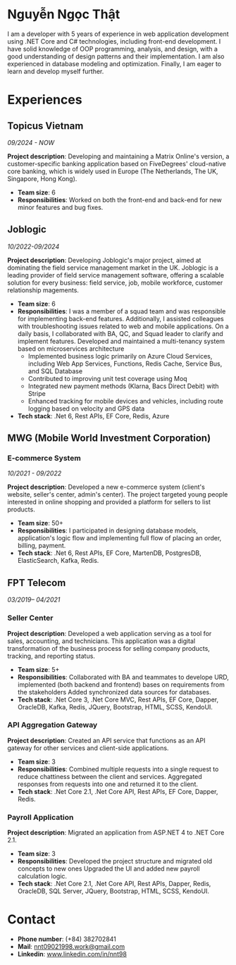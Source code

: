 # Nguyễn Ngọc Thật

I am a developer with 5 years of experience in web application development using .NET Core and C# technologies, including front-end development. I have solid knowledge of OOP programming, analysis, and design, with a good understanding of design patterns and their implementation. I am also experienced in database modeling and optimization. Finally, I am eager to learn and develop myself further.

# Experiences

## Topicus Vietnam
*09/2024 - NOW*

**Project description**: Developing and maintaining a Matrix Online's version, a customer-specific banking application based on FiveDegrees' cloud-native core banking, which is widely used in Europe (The Netherlands, The UK, Singapore, Hong Kong).
- **Team size**: 6
- **Responsibilities**: Worked on both the front-end and back-end for new minor features and bug fixes.
## Joblogic
*10/2022-09/2024*   


**Project description**: Developing Joblogic's major project, aimed at dominating the field service management market in the UK.
Joblogic is a leading provider of field service management software, offering a scalable solution for every business: field service, job, mobile workforce, customer relationship magements.
- **Team size**: 6
- **Responsibilities**:
I was a member of a squad team and was responsible for implementing back-end features. Additionally, I assisted colleagues with troubleshooting issues related to web and mobile applications. On a daily basis, I collaborated with BA, QC, and Squad leader to clarify and implement features. Developed and maintained a multi-tenancy system based on microservices architecture
  - Implemented business logic primarily on Azure Cloud Services, including Web App Services, Functions, Redis Cache, Service Bus, and SQL Database
  - Contributed to improving unit test coverage using Moq
  - Integrated new payment methods (Klarna, Bacs Direct Debit) with Stripe
  - Enhanced tracking for mobile devices and vehicles, including route logging based on velocity and GPS data   
- **Tech stack**:
  .Net 6, Rest APIs, EF Core, Redis, Azure

## MWG (Mobile World Investment Corporation)
###  E-commerce System
*10/2021 - 09/2022*   
   
**Project description**: Developed a new e-commerce system (client's website, seller's center, admin's center). The project targeted young people interested in online shopping and provided a platform for sellers to list products.
- **Team size**: 50+
- **Responsibilities**:
I participated in designing database models, application's logic flow and implementing full flow of placing an order, billing, payment.
- **Tech stack**:
.Net 6, Rest APIs, EF Core, MartenDB, PostgresDB, ElasticSearch, Kafka, Redis.

## FPT Telecom
*03/2019– 04/2021*   
   
### Seller Center

**Project description**: Developed a web application serving as a tool for sales, accounting, and technicians. This application was a digital transformation of the business process for selling company products, tracking, and reporting status.
- **Team size**: 5+
- **Responsibilities**:
Collaborated with BA and teammates to develope URD, implemented  (both
backend and frontend) bases on requirements from the stakeholders
Added synchronized data sources for databases.
- **Tech stack**: 
.Net Core 3, .Net Core MVC, Rest APIs, EF Core, Dapper, OracleDB, Kafka, Redis, JQuery, Bootstrap, HTML, SCSS, KendoUI.

### API Aggregation Gateway
**Project description**: Created an API service that functions as an API gateway for other services and client-side applications.
- **Team size**: 3
- **Responsibilities**:
Combined multiple requests into a single request to reduce chattiness between the client and services.
Aggregated responses from requests into one and returned it to the client.
- **Tech stack**: 
.Net Core 2.1, .Net Core API, Rest APIs, EF Core, Dapper, Redis.

### Payroll Application
**Project description**: Migrated an application from ASP.NET 4 to .NET Core 2.1.
- **Team size**: 3
- **Responsibilities**:
Developed the project structure and migrated old concepts to new ones
Upgraded the UI and added new payroll calculation logic.
- **Tech stack**:
.Net Core 2.1, .Net Core API, Rest APIs, Dapper, Redis, OracleDB, SQL Server, JQuery, Bootstrap, HTML, SCSS, KendoUI.

# Contact
- **Phone number**: (+84) 382702841
- **Mail**: nnt09021998.work@gmail.com
- **Linkedin**: www.linkedin.com/in/nnt98
